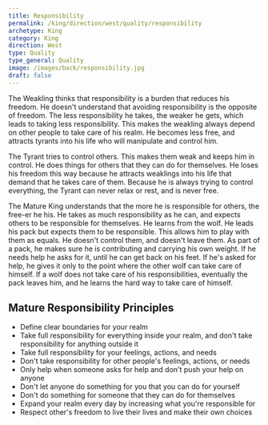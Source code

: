 ```yaml
---
title: Responsibility
permalink: /king/direction/west/quality/responsibility
archetype: King
category: King
direction: West
type: Quality
type_general: Quality
image: /images/back/responsibility.jpg
draft: false
---
```

   
  
The Weakling thinks that responsibility is a burden that reduces his freedom. He doesn't understand that avoiding responsibility is the opposite of freedom. The less responsibility he takes, the weaker he gets, which leads to taking less responsibility. This makes the weakling always depend on other people to take care of his realm. He becomes less free, and attracts tyrants into his life who will manipulate and control him.   
  
The Tyrant tries to control others. This makes them weak and keeps him in control. He does things for others that they can do for themselves. He loses his freedom this way because he attracts weaklings into his life that demand that he takes care of them. Because he is always trying to control everything, the Tyrant can never relax or rest, and is never free.  
  
The Mature King understands that the more he is responsible for others, the free-er he his. He takes as much responsibility as he can, and expects others to be responsible for themselves. He learns from the wolf. He leads his pack but expects them to be responsible. This allows him to play with them as equals. He doesn't control them, and doesn't leave them. As part of a pack, he makes sure he is contributing and carrying his own weight. If he needs help he asks for it, until he can get back on his feet. If he's asked for help, he gives it only to the point where the other wolf can take care of himself. If a wolf does not take care of his responsibilities, eventually the pack leaves him, and he learns the hard way to take care of himself.   
  
  
## Mature Responsibility Principles  
- Define clear boundaries for your realm  
- Take full responsibility for everything inside your realm, and don't take responsibility for anything outside it  
- Take full responsibility for your feelings, actions, and needs  
- Don't take responsibility for other people's feelings, actions, or needs  
- Only help when someone asks for help and don't push your help on anyone  
- Don't let anyone do something for you that you can do for yourself  
- Don't do something for someone that they can do for themselves  
- Expand your realm every day by increasing what you're responsible for  
- Respect other's freedom to live their lives and make their own choices
